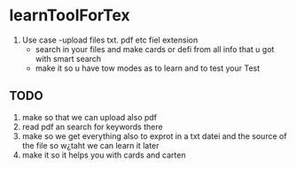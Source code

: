 # learnToolForTex

1) Use case 
    -upload files txt. pdf etc fiel extension 
    - search in your files and make cards or defi from all info that u got with smart search
    - make it so u have tow modes as  to learn and to test your Test 
      
## TODO
 1) make so that we can upload also pdf
 2) read pdf an search for keywords there 
 3) make  so we get everything also to exprot in a txt datei and the source of the file so w¿taht we can learn it later 
 4) make it so it helps you with cards and carten 